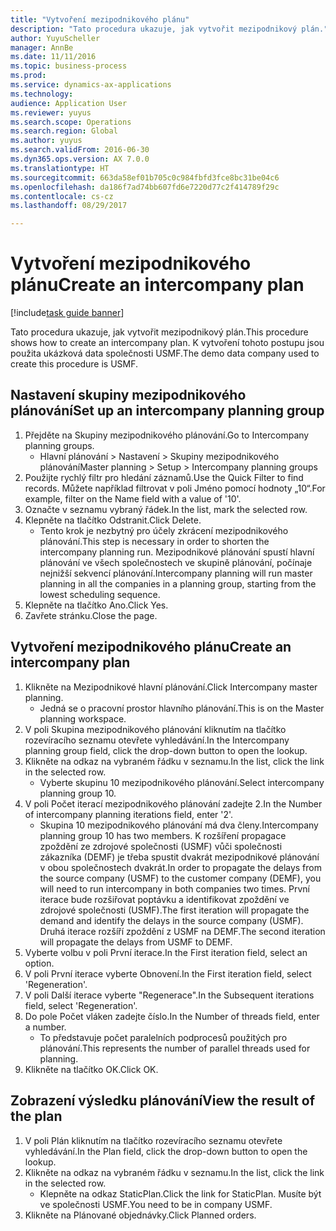 ```yaml
--- 
title: "Vytvoření mezipodnikového plánu"
description: "Tato procedura ukazuje, jak vytvořit mezipodnikový plán."
author: YuyuScheller
manager: AnnBe
ms.date: 11/11/2016
ms.topic: business-process
ms.prod: 
ms.service: dynamics-ax-applications
ms.technology: 
audience: Application User
ms.reviewer: yuyus
ms.search.scope: Operations
ms.search.region: Global
ms.author: yuyus
ms.search.validFrom: 2016-06-30
ms.dyn365.ops.version: AX 7.0.0
ms.translationtype: HT
ms.sourcegitcommit: 663da58ef01b705c0c984fbfd3fce8bc31be04c6
ms.openlocfilehash: da186f7ad74bb607fd6e7220d77c2f414789f29c
ms.contentlocale: cs-cz
ms.lasthandoff: 08/29/2017

---
```

# <a name="create-an-intercompany-plan"></a><span data-ttu-id="2c397-103">Vytvoření mezipodnikového plánu</span><span class="sxs-lookup"><span data-stu-id="2c397-103">Create an intercompany plan</span></span>

[!include[task guide banner](../../includes/task-guide-banner.md)]

<span data-ttu-id="2c397-104">Tato procedura ukazuje, jak vytvořit mezipodnikový plán.</span><span class="sxs-lookup"><span data-stu-id="2c397-104">This procedure shows how to create an intercompany plan.</span></span> <span data-ttu-id="2c397-105">K vytvoření tohoto postupu jsou použita ukázková data společnosti USMF.</span><span class="sxs-lookup"><span data-stu-id="2c397-105">The demo data company used to create this procedure is USMF.</span></span>


## <a name="set-up-an-intercompany-planning-group"></a><span data-ttu-id="2c397-106">Nastavení skupiny mezipodnikového plánování</span><span class="sxs-lookup"><span data-stu-id="2c397-106">Set up an intercompany planning group</span></span> 
1. <span data-ttu-id="2c397-107">Přejděte na Skupiny mezipodnikového plánování.</span><span class="sxs-lookup"><span data-stu-id="2c397-107">Go to Intercompany planning groups.</span></span>
    * <span data-ttu-id="2c397-108">Hlavní plánování > Nastavení > Skupiny mezipodnikového plánování</span><span class="sxs-lookup"><span data-stu-id="2c397-108">Master planning > Setup > Intercompany planning groups</span></span>  
2. <span data-ttu-id="2c397-109">Použijte rychlý filtr pro hledání záznamů.</span><span class="sxs-lookup"><span data-stu-id="2c397-109">Use the Quick Filter to find records.</span></span> <span data-ttu-id="2c397-110">Můžete například filtrovat v poli Jméno pomocí hodnoty „10“.</span><span class="sxs-lookup"><span data-stu-id="2c397-110">For example, filter on the Name field with a value of '10'.</span></span>
3. <span data-ttu-id="2c397-111">Označte v seznamu vybraný řádek.</span><span class="sxs-lookup"><span data-stu-id="2c397-111">In the list, mark the selected row.</span></span>
4. <span data-ttu-id="2c397-112">Klepněte na tlačítko Odstranit.</span><span class="sxs-lookup"><span data-stu-id="2c397-112">Click Delete.</span></span>
    * <span data-ttu-id="2c397-113">Tento krok je nezbytný pro účely zkrácení mezipodnikového plánování.</span><span class="sxs-lookup"><span data-stu-id="2c397-113">This step is necessary in order to shorten the intercompany planning run.</span></span>   <span data-ttu-id="2c397-114">Mezipodnikové plánování spustí hlavní plánování ve všech společnostech ve skupině plánování, počínaje nejnižší sekvencí plánování.</span><span class="sxs-lookup"><span data-stu-id="2c397-114">Intercompany planning will run master planning in all the companies in a planning group, starting from the lowest scheduling sequence.</span></span>  
5. <span data-ttu-id="2c397-115">Klepněte na tlačítko Ano.</span><span class="sxs-lookup"><span data-stu-id="2c397-115">Click Yes.</span></span>
6. <span data-ttu-id="2c397-116">Zavřete stránku.</span><span class="sxs-lookup"><span data-stu-id="2c397-116">Close the page.</span></span>

## <a name="create-an-intercompany-plan"></a><span data-ttu-id="2c397-117">Vytvoření mezipodnikového plánu</span><span class="sxs-lookup"><span data-stu-id="2c397-117">Create an intercompany plan</span></span>
1. <span data-ttu-id="2c397-118">Klikněte na Mezipodnikové hlavní plánování.</span><span class="sxs-lookup"><span data-stu-id="2c397-118">Click Intercompany master planning.</span></span>
    * <span data-ttu-id="2c397-119">Jedná se o pracovní prostor hlavního plánování.</span><span class="sxs-lookup"><span data-stu-id="2c397-119">This is on the Master planning workspace.</span></span>  
2. <span data-ttu-id="2c397-120">V poli Skupina mezipodnikového plánování kliknutím na tlačítko rozevíracího seznamu otevřete vyhledávání.</span><span class="sxs-lookup"><span data-stu-id="2c397-120">In the Intercompany planning group field, click the drop-down button to open the lookup.</span></span>
3. <span data-ttu-id="2c397-121">Klikněte na odkaz na vybraném řádku v seznamu.</span><span class="sxs-lookup"><span data-stu-id="2c397-121">In the list, click the link in the selected row.</span></span>
    * <span data-ttu-id="2c397-122">Vyberte skupinu 10 mezipodnikového plánování.</span><span class="sxs-lookup"><span data-stu-id="2c397-122">Select intercompany planning group 10.</span></span>  
4. <span data-ttu-id="2c397-123">V poli Počet iterací mezipodnikového plánování zadejte 2.</span><span class="sxs-lookup"><span data-stu-id="2c397-123">In the Number of intercompany planning iterations field, enter '2'.</span></span>
    * <span data-ttu-id="2c397-124">Skupina 10 mezipodnikového plánování má dva členy.</span><span class="sxs-lookup"><span data-stu-id="2c397-124">Intercompany planning group 10 has two members.</span></span> <span data-ttu-id="2c397-125">K rozšíření propagace zpoždění ze zdrojové společnosti (USMF) vůči společnosti zákazníka (DEMF) je třeba spustit dvakrát mezipodnikové plánování v obou společnostech dvakrát.</span><span class="sxs-lookup"><span data-stu-id="2c397-125">In order to propagate the delays from the source company (USMF) to the customer company (DEMF), you will need to run intercompany in both companies two times.</span></span> <span data-ttu-id="2c397-126">První iterace bude rozšiřovat poptávku a identifikovat zpoždění ve zdrojové společnosti (USMF).</span><span class="sxs-lookup"><span data-stu-id="2c397-126">The first iteration will propagate the demand and identify the delays in the source company (USMF).</span></span> <span data-ttu-id="2c397-127">Druhá iterace rozšíří zpoždění z USMF na DEMF.</span><span class="sxs-lookup"><span data-stu-id="2c397-127">The second iteration will propagate the delays from USMF to DEMF.</span></span>  
5. <span data-ttu-id="2c397-128">Vyberte volbu v poli První iterace.</span><span class="sxs-lookup"><span data-stu-id="2c397-128">In the First iteration field, select an option.</span></span>
6. <span data-ttu-id="2c397-129">V poli První iterace vyberte Obnovení.</span><span class="sxs-lookup"><span data-stu-id="2c397-129">In the First iteration field, select 'Regeneration'.</span></span>
7. <span data-ttu-id="2c397-130">V poli Další iterace vyberte "Regenerace".</span><span class="sxs-lookup"><span data-stu-id="2c397-130">In the Subsequent iterations field, select 'Regeneration'.</span></span>
8. <span data-ttu-id="2c397-131">Do pole Počet vláken zadejte číslo.</span><span class="sxs-lookup"><span data-stu-id="2c397-131">In the Number of threads field, enter a number.</span></span>
    * <span data-ttu-id="2c397-132">To představuje počet paralelních podprocesů použitých pro plánování.</span><span class="sxs-lookup"><span data-stu-id="2c397-132">This represents the number of parallel threads used for planning.</span></span>  
9. <span data-ttu-id="2c397-133">Klikněte na tlačítko OK.</span><span class="sxs-lookup"><span data-stu-id="2c397-133">Click OK.</span></span>

## <a name="view-the-result-of-the-plan"></a><span data-ttu-id="2c397-134">Zobrazení výsledku plánování</span><span class="sxs-lookup"><span data-stu-id="2c397-134">View the result of the plan</span></span>
1. <span data-ttu-id="2c397-135">V poli Plán kliknutím na tlačítko rozevíracího seznamu otevřete vyhledávání.</span><span class="sxs-lookup"><span data-stu-id="2c397-135">In the Plan field, click the drop-down button to open the lookup.</span></span>
2. <span data-ttu-id="2c397-136">Klikněte na odkaz na vybraném řádku v seznamu.</span><span class="sxs-lookup"><span data-stu-id="2c397-136">In the list, click the link in the selected row.</span></span>
    * <span data-ttu-id="2c397-137">Klepněte na odkaz StaticPlan.</span><span class="sxs-lookup"><span data-stu-id="2c397-137">Click the link for StaticPlan.</span></span> <span data-ttu-id="2c397-138">Musíte být ve společnosti USMF.</span><span class="sxs-lookup"><span data-stu-id="2c397-138">You need to be in company USMF.</span></span>  
3. <span data-ttu-id="2c397-139">Klikněte na Plánované objednávky.</span><span class="sxs-lookup"><span data-stu-id="2c397-139">Click Planned orders.</span></span>


